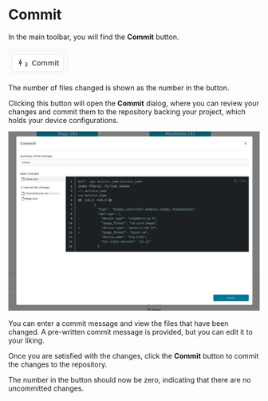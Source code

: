 # Commit

In the main toolbar, you will find the **Commit** button.

![Commit Button](./commit-button.png)

The number of files changed is shown as the number in the button.

Clicking this button will open the **Commit** dialog, where you can review your changes and commit them to the repository backing your project, which holds your device configurations.

![Commit Dialogue](./commit-dialogue.png)

You can enter a commit message and view the files that have been changed. A pre-written commit message is provided, but you can edit it to your liking.

Once you are satisfied with the changes, click the **Commit** button to commit the changes to the repository.

The number in the button should now be zero, indicating that there are no uncommitted changes.
